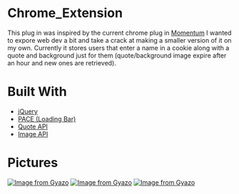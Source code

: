 # Chrome_Extension
This plug in was inspired by the current chrome plug in [Momentum](https://chrome.google.com/webstore/detail/momentum/laookkfknpbbblfpciffpaejjkokdgca?hl=en) I wanted to expore web dev a bit and take a crack at making a smaller version of it on my own. Currently it stores users that enter a name in a cookie along with a quote and background just for them (quote/background image expire after an hour and new ones are retrieved).

# Built With
* [jQuery](https://jquery.com/)
* [PACE (Loading Bar)](https://github.hubspot.com/pace/docs/welcome/)
* [Quote API](https://forismatic.com/en/api/)
* [Image API](https://unsplash.com/developers)

# Pictures
[![Image from Gyazo](https://i.gyazo.com/a3dc343e5d9fe1792992ab93d759f04b.gif)](https://gyazo.com/a3dc343e5d9fe1792992ab93d759f04b)
[![Image from Gyazo](https://i.gyazo.com/71e1c8d74d658f55e3c0149728248d0f.gif)](https://gyazo.com/71e1c8d74d658f55e3c0149728248d0f)
[![Image from Gyazo](https://i.gyazo.com/45e0f76be595b11c6e080dc168a5e5cc.gif)](https://gyazo.com/45e0f76be595b11c6e080dc168a5e5cc)
